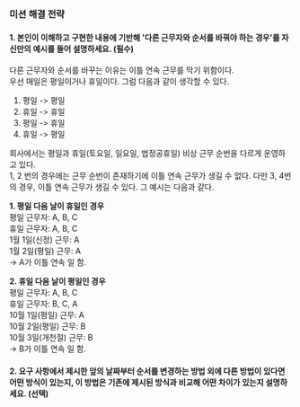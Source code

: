 ### 미션 해결 전략

#### 1. 본인이 이해하고 구현한 내용에 기반해 '다른 근무자와 순서를 바꿔야 하는 경우'를 자신만의 예시를 들어 설명하세요. (필수)

다른 근무자와 순서를 바꾸는 이유는 이틀 연속 근무를 막기 위함이다.    
우선 매일은 평일이거나 휴일이다. 그럼 다음과 같이 생각할 수 있다.

1. 평일 -> 평일
2. 휴일 -> 휴일
3. 평일 -> 휴일
4. 휴일 -> 평일

회사에서는 평일과 휴일(토요일, 일요일, 법정공휴일) 비상 근무 순번을 다르게 운영하고 있다.  
1, 2 번의 경우에는 근무 순번이 존재하기에 이틀 연속 근무가 생길 수 없다.
다만 3, 4번의 경우, 이틀 연속 근무가 생길 수 있다. 그 예시는 다음과 같다.

**1. 평일 다음 날이 휴일인 경우**  
평일 근무자: A, B, C  
휴일 근무자: A, B, C  
1월 1일(신정) 근무: A  
1월 2일(평일) 근무: A  
-> A가 이틀 연속 일 함.

**2. 휴일 다음 날이 평일인 경우**  
평일 근무자: A, B, C  
휴일 근무자: B, C, A  
10월 1일(평일) 근무: A  
10월 2일(평일) 근무: B  
10월 3일(개천절) 근무: B  
-> B가 이틀 연속 일 함.

#### 2. 요구 사항에서 제시한 앞의 날짜부터 순서를 변경하는 방법 외에 다른 방법이 있다면 어떤 방식이 있는지, 이 방법은 기존에 제시된 방식과 비교해 어떤 차이가 있는지 설명하세요. (선택)
